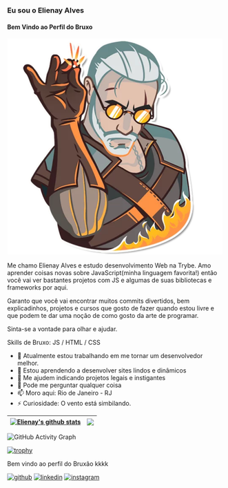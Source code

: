### Eu sou o Elienay Alves
#### Bem Vindo ao Perfil do Bruxo
<!-- ![Bem Vindo ao Perfil do Bruxo](https://github.com/Elienay-Alves/Elienay-Alves/blob/main/the-witcher_git.png) -->

<img src='https://github.com/Elienay-Alves/Elienay-Alves/blob/main/the-witcher_git.png' alt='github' target='blank' height='500'>

Me chamo Elienay Alves e estudo desenvolvimento Web na Trybe. Amo aprender coisas novas sobre JavaScript(minha linguagem favorita!) então você vai ver  bastantes projetos com JS e algumas de suas bibliotecas e frameworks por aqui. 

Garanto que você vai encontrar muitos commits divertidos, bem explicadinhos, projetos e cursos que gosto de fazer quando estou livre e que podem te dar uma noção de como gosto da arte de programar.

 Sinta-se a vontade para olhar e ajudar.

Skills de Bruxo: JS / HTML / CSS

- 🔭 Atualmente estou trabalhando em me tornar um desenvolvedor melhor. 
- 🌱 Estou aprendendo a desenvolver sites lindos e dinâmicos 
- 🤔 Me ajudem indicando projetos legais e instigantes 
- 💬 Pode me perguntar qualquer coisa 
- 📫 Moro aqui: Rio de Janeiro - RJ 
- ⚡ Curiosidade: O vento está simbilando. 

| <a href="https://github.com/anuraghazra/github-readme-stats"><img align="center" src="https://github-readme-stats.vercel.app/api?username=Elienay-Alves&show_icons=true&include_all_commits=true&theme=dark&hide_border=true" alt="Elienay's github stats" /></a> | <a href="https://github.com/anuraghazra/github-readme-stats"><img align="center" src="https://github-readme-stats.vercel.app/api/top-langs/?username=Elienay-Alves&theme=dark&hide_border=true" /></a> |
| ------------- | ------------- |



![GitHub Activity Graph](https://activity-graph.herokuapp.com/graph?username=Elienay-Alves)  

[![trophy](https://github-profile-trophy.vercel.app/?username=Elienay-Alves)](https://github.com/ryo-ma/github-profile-trophy)


Bem vindo ao perfil do Bruxão kkkk

[<img src='https://cdn.jsdelivr.net/npm/simple-icons@3.0.1/icons/github.svg' alt='github' target='blank' height='40'>](https://github.com/Elienay-Alves)  [<img src='https://cdn.jsdelivr.net/npm/simple-icons@3.0.1/icons/linkedin.svg' alt='linkedin' target='blank' height='40'>](https://www.linkedin.com/in/elienayalves/)  [<img src='https://cdn.jsdelivr.net/npm/simple-icons@3.0.1/icons/instagram.svg' alt='instagram' target='blank' height='40'>](https://www.instagram.com/elienayalvez/)  


